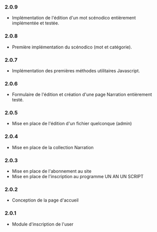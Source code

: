 ### 2.0.9

  * Implémentation de l'édition d'un mot scénodico entièrement implémentée et testée.
  
### 2.0.8

  * Première implémentation du scénodico (mot et catégorie).

### 2.0.7

  * Implémentation des premières méthodes utilitaires Javascript.

### 2.0.6

  * Formulaire de l'édition et création d'une page Narration entièrement testé.

### 2.0.5

  * Mise en place de l'édition d'un fichier quelconque (admin)

### 2.0.4

  * Mise en place de la collection Narration

### 2.0.3

  * Mise en place de l'abonnement au site
  * Mise en place de l'inscription au programme UN AN UN SCRIPT

### 2.0.2

  * Conception de la page d'accueil

### 2.0.1

  * Module d'inscription de l'user
